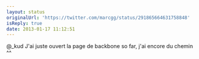 ```yaml
---
layout: status
originalUrl: 'https://twitter.com/marcgg/status/291865664631758848'
isReply: true
date: 2013-01-17 11:12:51
---
```


@_kud J'ai juste ouvert la page de backbone so far, j'ai encore du chemin ^^
